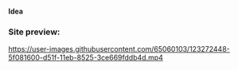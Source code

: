 #### Idea


### Site preview:



https://user-images.githubusercontent.com/65060103/123272448-5f081600-d51f-11eb-8525-3ce669fddb4d.mp4



